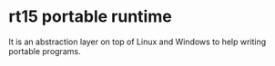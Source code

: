 # rt15 portable runtime

It is an abstraction layer on top of Linux and Windows to help writing portable programs.
